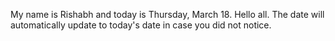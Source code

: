 My name is Rishabh and today is Thursday, March 18. Hello all. The date will automatically update to today's date in case you did not notice.
